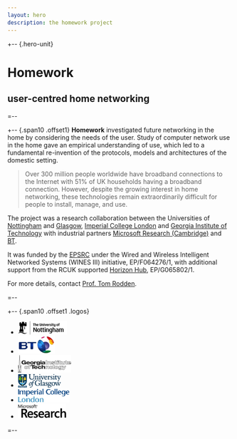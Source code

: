 ```yaml
---
layout: hero
description: the homework project
---
```


+-- {.hero-unit}
# Homework
## user-centred home networking
=--

+-- {.span10 .offset1}
__Homework__ investigated future networking in the home by considering the needs of the user. Study of computer network use in the home gave an empirical understanding of use, which led to a fundamental re-invention of the protocols, models and architectures of the domestic setting.

<blockquote>
<p>
Over 300 million people worldwide have broadband connections to the Internet with 51% of UK households having a broadband connection. However, despite the growing interest in home networking, these technologies remain extraordinarily difficult for people to install, manage, and use.
</p>
</blockquote>

The project was a research collaboration between the Universities of [Nottingham](http://www.mrl.nottingham.ac.uk) and [Glasgow](http://www.dcs.gla.ac.uk/research/), [Imperial College London](http://www-dse.doc.ic.ac.uk/cgi-bin/moin.cgi/DSE_Home_Page) and [Georgia Institute of Technology](http://www.gvu.gatech.edu/) with industrial partners [Microsoft Research (Cambridge)](http://research.microsoft.com/cambridge/) and [BT](http://www.btplc.com/Innovation/).

It was funded by the [EPSRC](http://www.epsrc.ac.uk) under the Wired and Wireless Intelligent Networked Systems (WINES III) initiative, EP/F064276/1, with additional support from the RCUK supported [Horizon Hub](http://www.horizon.ac.uk), EP/G065802/1.

<a name="contact"> </a>
For more details, contact [Prof. Tom Rodden][tar]. 

[tar]: mailto:tom.rodden@nottingham.ac.uk
=--

+-- {.span10 .offset1 .logos}
<ul class="thumbnails">
  <li class="span2">
    <div class="thumbnail">
      <a href="http://www.mrl.nottingham.ac.uk/">
        <img src="/img/uon.png" alt="">
      </a>
    </div>
  </li>
  <li class="span2">
    <div class="thumbnail">
      <a href="http://www.btplc.com/Innovation/">
        <img src="/img/bt.png" alt="">
      </a>
    </div>
  </li>
  <li class="span2">
    <div class="thumbnail">
      <a href="http://www.gvu.gatech.edu/">
        <img src="/img/gatech.png" alt="">
      </a>
    </div>
  </li>
  <li class="span2">
    <div class="thumbnail">
      <a href="http://www.dcs.gla.ac.uk/research/">
        <img src="/img/glasgow.png" alt="">
      </a>
    </div>
  </li>
  <li class="span2">
    <div class="thumbnail">
      <a href="http://www-dse.doc.ic.ac.uk/cgi-bin/moin.cgi/DSE_Home_Page">
        <img src="/img/imperial.png" alt="">
      </a>
    </div>
  </li>
  <li class="span2">
    <div class="thumbnail">
      <a href="http://research.microsoft.com/cambridge/">
        <img src="/img/microsoft.png" alt="">
      </a>
    </div>
  </li>
</ul>
=--
